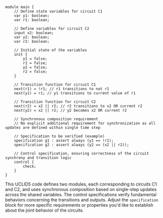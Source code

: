 ```uclid
module main {
    // Define state variables for circuit C1
    var y1: boolean;
    var r1: boolean;

    // Define variables for circuit C2
    input x2: boolean;
    var y2: boolean;
    var r2: boolean;

    // Initial state of the variables
    init {
        y1 = false;
        r1 = false;
        y2 = false;
        r2 = false;
    }

    // Transition function for circuit C1
    next(r1) = !r1; // r1 transitions to not r1
    next(y1) = r1; // y1 transitions to current value of r1

    // Transition function for circuit C2
    next(r2) = x2 || r2; // r2 transitions to x2 OR current r2
    next(y2) = x2 || r2; // y2 becomes x2 OR current r2

    // Synchronous composition requirement
    // No explicit additional requirement for synchronization as all updates are defined within single time step

    // Specification to be verified (example)
    specification g1 : assert always (y1 == !r1);
    specification g2 : assert always (y2 == (x2 || r2));

    // Control specification, ensuring correctness of the circuit synchrony and transition logic
    control {
        check;
    }
}
```
This UCLID5 code defines two modules, each corresponding to circuits C1 and C2, and uses synchronous composition based on single-step updates across the shared variables. The control specifications verify fundamental behaviors concerning the transitions and outputs. Adjust the `specification` block for more specific requirements or properties you'd like to establish about the joint behavior of the circuits.